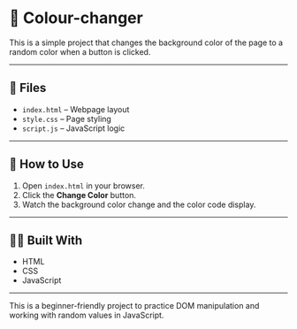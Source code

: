 # 🌈 Colour-changer

This is a simple project that changes the background color of the page to a random color when a button is clicked.

---

## 📁 Files

- `index.html` – Webpage layout
- `style.css` – Page styling
- `script.js` – JavaScript logic

---

## 🚀 How to Use

1. Open `index.html` in your browser.
2. Click the **Change Color** button.
3. Watch the background color change and the color code display.

---

## 👨‍💻 Built With

- HTML
- CSS
- JavaScript

---

This is a beginner-friendly project to practice DOM manipulation and working with random values in JavaScript.

